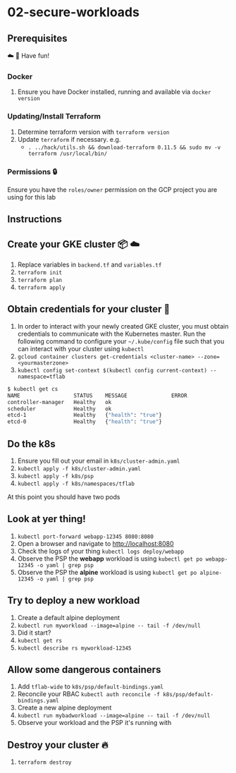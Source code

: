 # 02-secure-workloads

## Prerequisites

:cloud: :rocket: Have fun!

### Docker

1. Ensure you have Docker installed, running and available via `docker version`

### Updating/Install Terraform

1. Determine terraform version with `terraform version`
1. Update `terraform` if necessary. e.g.
    - `. ../hack/utils.sh && download-terraform 0.11.5 && sudo mv -v terraform /usr/local/bin/`

### Permissions :lock:

Ensure you have the `roles/owner` permission on the GCP project you are using for this lab

## Instructions

## Create your GKE cluster :package: :cloud:

1. Replace variables in `backend.tf` and `variables.tf`
1. `terraform init`
1. `terraform plan`
1. `terraform apply`

## Obtain credentials for your cluster :key:

1. In order to interact with your newly created GKE cluster, you must obtain credentials to communicate with the Kubernetes master. Run the following command to configure your `~/.kube/config` file such that you can interact with your cluster using `kubectl`
1. `gcloud container clusters get-credentials <cluster-name> --zone=<yourmasterzone>`
1. `kubectl config set-context $(kubectl config current-context) --namespace=tflab`

```sh
$ kubectl get cs
NAME                 STATUS    MESSAGE              ERROR
controller-manager   Healthy   ok
scheduler            Healthy   ok
etcd-1               Healthy   {"health": "true"}
etcd-0               Healthy   {"health": "true"}
```

## Do the k8s

1. Ensure you fill out your email in `k8s/cluster-admin.yaml`
1. `kubectl apply -f k8s/cluster-admin.yaml`
1. `kubectl apply -f k8s/psp`
1. `kubectl apply -f k8s/namespaces/tflab`

At this point you should have two pods 
## Look at yer thing!

1. `kubectl port-forward webapp-12345 8080:8080`
1. Open a browser and navigate to [http://localhost:8080](http://localhost:8080)
1. Check the logs of your thing `kubectl logs deploy/webapp`
1. Observe the PSP the **webapp** workload is using `kubectl get po webapp-12345 -o yaml | grep psp`
1. Observe the PSP the **alpine** workload is using `kubectl get po alpine-12345 -o yaml | grep psp`

## Try to deploy a new workload

1. Create a default alpine deployment
1. `kubectl run myworkload --image=alpine -- tail -f /dev/null`
1. Did it start?
1. `kubectl get rs`
1. `kubectl describe rs myworkload-12345`

## Allow some dangerous containers

1. Add `tflab-wide` to `k8s/psp/default-bindings.yaml`
1. Reconcile your RBAC `kubectl auth reconcile -f k8s/psp/default-bindings.yaml`
1. Create a new alpine deployment
1. `kubectl run mybadworkload --image=alpine -- tail -f /dev/null`
1. Observe your workload and the PSP it's running with

## Destroy your cluster :fire:

1. `terraform destroy`
